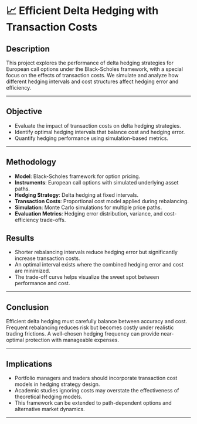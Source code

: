 
# 📈 Efficient Delta Hedging with Transaction Costs

##  Description
This project explores the performance of delta hedging strategies for European call options under the Black-Scholes framework, with a special focus on the effects of transaction costs. We simulate and analyze how different hedging intervals and cost structures affect hedging error and efficiency.

---
##  Objective
- Evaluate the impact of transaction costs on delta hedging strategies.
- Identify optimal hedging intervals that balance cost and hedging error.
- Quantify hedging performance using simulation-based metrics.

---
## Methodology
- **Model**: Black-Scholes framework for option pricing.
- **Instruments**: European call options with simulated underlying asset paths.
- **Hedging Strategy**: Delta hedging at fixed intervals.
- **Transaction Costs**: Proportional cost model applied during rebalancing.
- **Simulation**: Monte Carlo simulations for multiple price paths.
- **Evaluation Metrics**: Hedging error distribution, variance, and cost-efficiency trade-offs.
## Results
- Shorter rebalancing intervals reduce hedging error but significantly increase transaction costs.
- An optimal interval exists where the combined hedging error and cost are minimized.
- The trade-off curve helps visualize the sweet spot between performance and cost.

---
##  Conclusion
Efficient delta hedging must carefully balance between accuracy and cost. Frequent rebalancing reduces risk but becomes costly under realistic trading frictions. A well-chosen hedging frequency can provide near-optimal protection with manageable expenses.

---
##  Implications
- Portfolio managers and traders should incorporate transaction cost models in hedging strategy design.
- Academic studies ignoring costs may overstate the effectiveness of theoretical hedging models.
- This framework can be extended to path-dependent options and alternative market dynamics.

---


 
